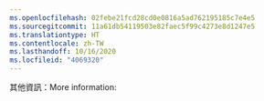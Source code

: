 ```yaml
---
ms.openlocfilehash: 02febe21fcd28cd0e0816a5ad762195185c7e4e5
ms.sourcegitcommit: 11a61db54119503e82faec5f99c4273e8d1247e5
ms.translationtype: HT
ms.contentlocale: zh-TW
ms.lasthandoff: 10/16/2020
ms.locfileid: "4069320"
---
```

<span data-ttu-id="d5d83-101">其他資訊：</span><span class="sxs-lookup"><span data-stu-id="d5d83-101">More information:</span></span>